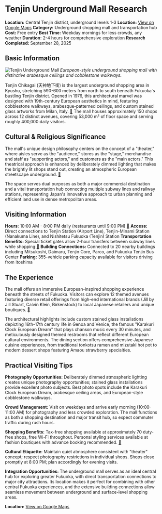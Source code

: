 # Tenjin Underground Mall Research

**Location:** Central Tenjin district, underground levels 1-3
**Location:** [View on Google Maps](https://maps.google.com/maps?q=33.5906167,130.4019576)
**Category:** Underground shopping mall and transportation hub
**Cost:** Free entry
**Best Time:** Weekday mornings for less crowds, any weather
**Duration:** 2-4 hours for comprehensive exploration
**Research Completed:** September 28, 2025

## Basic Information

![Tenjin Underground Mall](https://upload.wikimedia.org/wikipedia/commons/8/88/Tenjin-underground-mall.jpg)
*European-style underground shopping mall with distinctive arabesque ceilings and cobblestone walkways.*

Tenjin Chikagai (天神地下街) is the largest underground shopping area in Kyushu, stretching 590-600 meters from north to south beneath Fukuoka's bustling Tenjin district. Opened in 1976, this architectural marvel was designed with 19th-century European aesthetics in mind, featuring cobblestone walkways, arabesque-patterned ceilings, and custom stained glass artworks from Milan, Italy. [🔗](https://www.crossroadfukuoka.jp/en/spot/12308) The mall houses approximately 150 shops across 12 distinct avenues, covering 53,000 m² of floor space and serving roughly 400,000 daily visitors.

## Cultural & Religious Significance

The mall's unique design philosophy centers on the concept of a "theater," where aisles serve as the "audience," stores as the "stage," merchandise and staff as "supporting actors," and customers as the "main actors." This theatrical approach is enhanced by deliberately dimmed lighting that makes the brightly lit shops stand out, creating an atmospheric European streetscape underground. [🔗](https://gofukuoka.jp/spots/detail/27127)

The space serves dual purposes as both a major commercial destination and a vital transportation hub connecting multiple subway lines and railway stations, representing Japan's innovative approach to urban planning and efficient land use in dense metropolitan areas.

## Visiting Information

**Hours:** 10:00 AM - 8:00 PM daily (restaurants until 9:00 PM) [🔗](https://www.gltjp.com/en/directory/item/13975/)
**Access:** Direct connections to Tenjin Station (Airport Line), Tenjin-Minami Station (Nanakuma Line), and Nishitetsu Fukuoka (Tenjin) Station
**Transportation Benefits:** Special ticket gates allow 2-hour transfers between subway lines while shopping [🔗](https://japantravel.navitime.com/en/area/jp/spot/02301-1301426/)
**Building Connections:** Connected to 20 nearby buildings including Mitsukoshi, Daimaru, Tenjin Core, Parco, and Fukuoka Tenjin Bus Center
**Parking:** 355-vehicle parking capacity available for visitors driving from Itoshima

## The Experience

The mall offers an immersive European-inspired shopping experience beneath the streets of Fukuoka. Visitors can explore 12 themed avenues featuring diverse retail offerings from high-end international brands (Jill by Jill Stuart, Calvin Klein, Birkenstock) to local Japanese retailers and unique boutiques. [🔗](https://www.fukuoka-now.com/en/tenjin-chikagai-a-european-themed-shopping-arcade/)

The architectural highlights include custom stained glass installations depicting 16th-17th century life in Genoa and Venice, the famous "Karakuri Clock European Dream" that plays chanson music every 30 minutes, and meticulously designed themed restrooms that reflect different European cultural environments. The dining section offers comprehensive Japanese cuisine experiences, from traditional tonkotsu ramen and mizutaki hot pot to modern dessert shops featuring Amaou strawberry specialties.

## Practical Visiting Tips

**Photography Opportunities:** Deliberately dimmed atmospheric lighting creates unique photography opportunities; stained glass installations provide excellent photo subjects. Best photo spots include the Karakuri Clock European Dream, arabesque ceiling areas, and European-style cobblestone walkways.

**Crowd Management:** Visit on weekdays and arrive early morning (10:00-11:00 AM) for photography and less crowded exploration. The mall functions as both a shopping destination and major transit hub, so expect commuter traffic during rush hours.

**Shopping Benefits:** Tax-free shopping available at approximately 70 duty-free shops, free Wi-Fi throughout. Personal styling services available at fashion boutiques with advance booking recommended. [🔗](https://www.agoda.com/travel-guides/japan/fukuoka/discover-the-hidden-treasures-of-tenjin-underground-shopping-mall-your-ultimate-guide-to-shopping-dining-and-entertainment-in-fukuoka/)

**Cultural Etiquette:** Maintain quiet atmosphere consistent with "theater" concept; respect photography restrictions in individual shops. Shops close promptly at 8:00 PM; plan accordingly for evening visits.

**Integration Opportunities:** The underground mall serves as an ideal central hub for exploring greater Fukuoka, with direct transportation connections to major city attractions. Its location makes it perfect for combining with other central Fukuoka experiences, and the extensive building connections allow seamless movement between underground and surface-level shopping areas.

**Location:** [View on Google Maps](https://www.google.com/maps/place/33.5904,130.4017)
